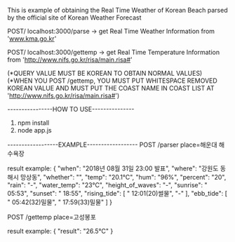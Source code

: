 This is example of obtaining the Real Time Weather of Korean Beach parsed by the official site of Korean Weather Forecast


POST/ 
localhost:3000/parse -> get Real Time Weather Information from 'www.kma.go.kr'

POST/
localhost:3000/gettemp -> get Real Time Temperature Information from 'http://www.nifs.go.kr/risa/main.risa#'

(*QUERY VALUE MUST BE KOREAN TO OBTAIN NORMAL VALUES)
(*WHEN YOU POST /gettemp, YOU MUST PUT WHITESPACE REMOVED KOREAN VALUE AND MUST PUT THE COAST NAME IN COAST LIST AT 'http://www.nifs.go.kr/risa/main.risa#')

----------------HOW TO USE---------------
1. npm install
2. node app.js

------------------EXAMPLE------------------
POST /parser
place=해운대 해수욕장

result example:
{
    "when": "2018년 08월 31일 23:00 발표",
    "where": "강원도 동해시 망상동",
    "whether": "",
    "temp": "20.1℃",
    "hum": "96%",
    "percent": "20",
    "rain": "-",
    "water_temp": "23℃",
    "height_of_waves": "-",
    "sunrise": " 05:53",
    "sunset": " 18:55",
    "rising_tide": [
        " 12:01(20)썰물",
        "-"
    ],
    "ebb_tide": [
        " 05:42(32)밀물",
        " 17:59(33)밀물"
    ]
}

POST /gettemp
place=고성봉포

result example:
{
    "result": "26.5℃"
}